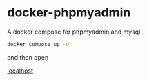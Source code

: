 # docker-phpmyadmin
A docker compose for phpmyadmin and mysql
```bash
docker compose up -d
```
and then open

[localhost](http://localhost:80/)